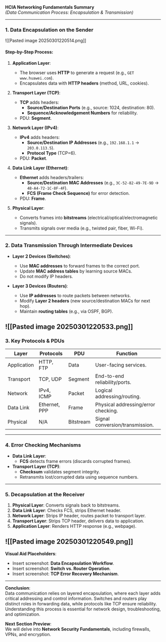 
**HCIA Networking Fundamentals Summary**  
*(Data Communication Process: Encapsulation & Transmission)*  

---

### **1. Data Encapsulation on the Sender**

![[Pasted image 20250301220514.png]]
#### **Step-by-Step Process**:  
1. **Application Layer**:  
   - The browser uses **HTTP** to generate a request (e.g., `GET www.huawei.com`).  
   - Encapsulates data with **HTTP headers** (method, URL, cookies).  

2. **Transport Layer (TCP)**:  
   - **TCP** adds headers:  
     - **Source/Destination Ports** (e.g., source: 1024, destination: 80).  
     - **Sequence/Acknowledgement Numbers** for reliability.  
   - PDU: **Segment**.  

3. **Network Layer (IPv4)**:  
   - **IPv4** adds headers:  
     - **Source/Destination IP Addresses** (e.g., `192.168.1.1` → `203.0.113.5`).  
     - **Protocol Type** (TCP=6).  
   - PDU: **Packet**.  

4. **Data Link Layer (Ethernet)**:  
   - **Ethernet** adds headers/trailers:  
     - **Source/Destination MAC Addresses** (e.g., `3C-52-82-49-7E-9D` → `48-A4-72-1C-8F-4F`).  
     - **FCS (Frame Check Sequence)** for error detection.  
   - PDU: **Frame**.  

5. **Physical Layer**:  
   - Converts frames into **bitstreams** (electrical/optical/electromagnetic signals).  
   - Transmits signals over media (e.g., twisted pair, fiber, Wi-Fi).  

---

### **2. Data Transmission Through Intermediate Devices**  
- **Layer 2 Devices (Switches)**:  
  - Use **MAC addresses** to forward frames to the correct port.  
  - Update **MAC address tables** by learning source MACs.  
  - Do not modify IP headers.  

- **Layer 3 Devices (Routers)**:  
  - Use **IP addresses** to route packets between networks.  
  - Modify **Layer 2 headers** (new source/destination MACs for next hop).  
  - Maintain **routing tables** (e.g., via OSPF, BGP).  

![[Pasted image 20250301220533.png]]
---

### **3. Key Protocols & PDUs**  
| **Layer** | **Protocols** | **PDU** | **Function** |  
|-----------|---------------|---------|--------------|  
| Application | HTTP, FTP | Data | User-facing services. |  
| Transport | TCP, UDP | Segment | End-to-end reliability/ports. |  
| Network | IPv4, ICMP | Packet | Logical addressing/routing. |  
| Data Link | Ethernet, PPP | Frame | Physical addressing/error checking. |  
| Physical | N/A | Bitstream | Signal conversion/transmission. |  

---

### **4. Error Checking Mechanisms**  
- **Data Link Layer**:  
  - **FCS** detects frame errors (discards corrupted frames).  
- **Transport Layer (TCP)**:  
  - **Checksum** validates segment integrity.  
  - Retransmits lost/corrupted data using sequence numbers.  

---

### **5. Decapsulation at the Receiver**  
1. **Physical Layer**: Converts signals back to bitstreams.  
2. **Data Link Layer**: Checks FCS, strips Ethernet header.  
3. **Network Layer**: Strips IP header, routes packet to transport layer.  
4. **Transport Layer**: Strips TCP header, delivers data to application.  
5. **Application Layer**: Renders HTTP response (e.g., webpage).  

![[Pasted image 20250301220549.png]]
---

**Visual Aid Placeholders**:  
- Insert screenshot: **Data Encapsulation Workflow**.  
- Insert screenshot: **Switch vs. Router Operation**.  
- Insert screenshot: **TCP Error Recovery Mechanism**.  

---

**Conclusion**:  
Data communication relies on layered encapsulation, where each layer adds critical addressing and control information. Switches and routers play distinct roles in forwarding data, while protocols like TCP ensure reliability. Understanding this process is essential for network design, troubleshooting, and optimization.  

**Next Section Preview**:  
We will delve into **Network Security Fundamentals**, including firewalls, VPNs, and encryption.